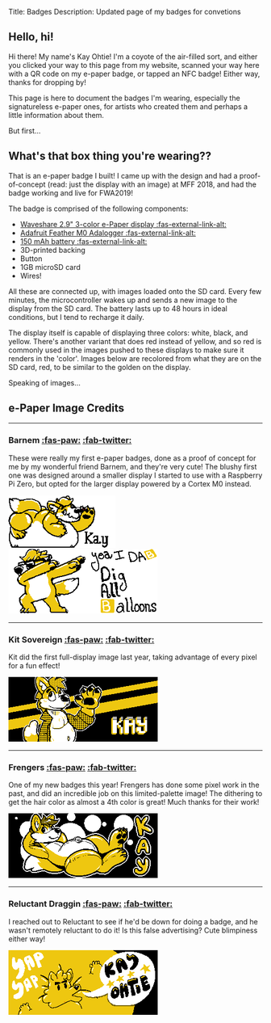 Title: Badges
Description: Updated page of my badges for convetions
## Hello, hi!

Hi there! My name's Kay Ohtie! I'm a coyote of the air-filled sort, and either you clicked your way to this page from my website, scanned your way here with a QR code on my e-paper badge, or tapped an NFC badge! Either way, thanks for dropping by!

This page is here to document the badges I'm wearing, especially the signatureless e-paper ones, for artists who created them and perhaps a little information about them. 

But first...

## What's that box thing you're wearing??

That is an e-paper badge I built! I came up with the design and had a proof-of-concept (read: just the display with an image) at MFF 2018, and had the badge working and live for FWA2019! 

The badge is comprised of the following components:

 - [Waveshare 2.9" 3-color e-Paper display :fas-external-link-alt:](https://www.waveshare.com/product/modules/oleds-lcds/e-paper/2.9inch-e-paper-module-c.htm)
 - [Adafruit Feather M0 Adalogger :fas-external-link-alt:](https://www.adafruit.com/product/2796)
 - [150 mAh battery :fas-external-link-alt:](https://www.adafruit.com/product/1317)
 - 3D-printed backing
 - Button
 - 1GB microSD card
 - Wires!

All these are connected up, with images loaded onto the SD card. Every few minutes, the microcontroller wakes up and sends a new image to the display from the SD card. The battery lasts up to 48 hours in ideal conditions, but I tend to recharge it daily.

The display itself is capable of displaying three colors: white, black, and yellow. There's another variant that does red instead of yellow, and so red is commonly used in the images pushed to these displays to make sure it renders in the 'color'. Images below are recolored from what they are on the SD card, red, to be similar to the golden on the display.

Speaking of images...

## e-Paper Image Credits
<div class="badges">

<hr>

### Barnem [:fas-paw:](https://www.furaffinity.net/user/barnem) [:fab-twitter:](https://twitter.com/bronstedbear)

These were really my first e-paper badges, done as a proof of concept for me by my wonderful friend Barnem, and they're very cute! The blushy first one was designed around a smaller display I started to use with a Raspberry Pi Zero, but opted for the larger display powered by a Cortex M0 instead.

![Barnem Blushy](/images/badges/barnem_eink_bellyblush.png) ![Barnem D.A.B](/images/badges/barnem_eink_d.a.b.png)

<hr>

### Kit Sovereign [:fas-paw:](https://furaffinity.net/user/kitsovereign) [:fab-twitter:](https://twitter.com/kitsovereign)

Kit did the first full-display image last year, taking advantage of every pixel for a fun effect!

![Kit Sovereign Waving](/images/badges/kitsov_pixelwave.png)

<hr>

### Frengers [:fas-paw:](https://www.furaffinity.net/user/frengers) [:fab-twitter:](https://twitter.com/frengersfur)

One of my new badges this year! Frengers has done some pixel work in the past, and did an incredible job on this limited-palette image! The dithering to get the hair color as almost a 4th color is great! Much thanks for their work!

![Frengers Cute Sprawl](/images/badges/frengers_epaper-badge.png)

<hr>

### Reluctant Draggin [:fas-paw:](https://www.furaffinity.net/user/reluctantdraggin/) [:fab-twitter:](https://twitter.com/rdraggin)

I reached out to Reluctant to see if he'd be down for doing a badge, and he wasn't remotely reluctant to do it! Is this false advertising? Cute blimpiness either way!

![Reluctant Draggin Blimp](/images/badges/reluctantdraggin_epaper-badge.png)
</div>